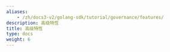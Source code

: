 ```yaml
---
aliases:
    - /zh/docs3-v2/golang-sdk/tutorial/governance/features/
description: 高级特性
title: 高级特性
type: docs
weight: 6
---
```

